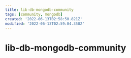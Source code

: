 ```yaml
---
title: lib-db-mongodb-community
tags: [community, mongodb]
created: '2022-06-13T02:58:50.821Z'
modified: '2022-06-13T02:59:04.350Z'
---
```


# lib-db-mongodb-community


